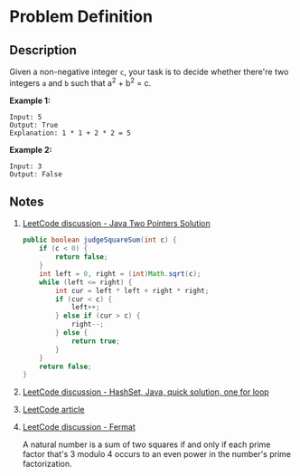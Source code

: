 # Problem Definition

## Description

Given a non-negative integer `c`, your task is to decide whether there're two integers `a` and `b` such that a<sup>2</sup> + b<sup>2</sup> = c.

**Example 1:**

```text
Input: 5
Output: True
Explanation: 1 * 1 + 2 * 2 = 5
```

**Example 2:**

```text
Input: 3
Output: False
```

## Notes

1. [LeetCode discussion - Java Two Pointers Solution](https://leetcode.com/problems/sum-of-square-numbers/discuss/104930/Java-Two-Pointers-Solution)

    ```java
    public boolean judgeSquareSum(int c) {
        if (c < 0) {
            return false;
        }
        int left = 0, right = (int)Math.sqrt(c);
        while (left <= right) {
            int cur = left * left + right * right;
            if (cur < c) {
                left++;
            } else if (cur > c) {
                right--;
            } else {
                return true;
            }
        }
        return false;
    }
    ```

1. [LeetCode discussion - HashSet, Java, quick solution, one for loop](https://leetcode.com/problems/sum-of-square-numbers/discuss/104932/HashSet-Java-quick-solution-one-for-loop)
1. [LeetCode article](https://leetcode.com/articles/sum-of-square-numbers/)
1. [LeetCode discussion - Fermat](https://leetcode.com/problems/sum-of-square-numbers/discuss/104935/Fermat)

    A natural number is a sum of two squares if and only if each prime factor that's 3 modulo 4 occurs to an even power in the number's prime factorization.